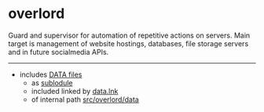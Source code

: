 # overlord
Guard and supervisor for automation of repetitive actions on servers. Main target is management of website hostings, databases, file storage servers and in future socialmedia APIs.

---

- includes [DATA files](https://gist.github.com/4e20dae5b1442be87eb88214c3326a45.git) 
    - as [sublodule](./.gitmodules) 
    - included linked by [data.lnk](./data.lnk) 
    - of internal path [src/overlord/data](./src/overlord/data/)